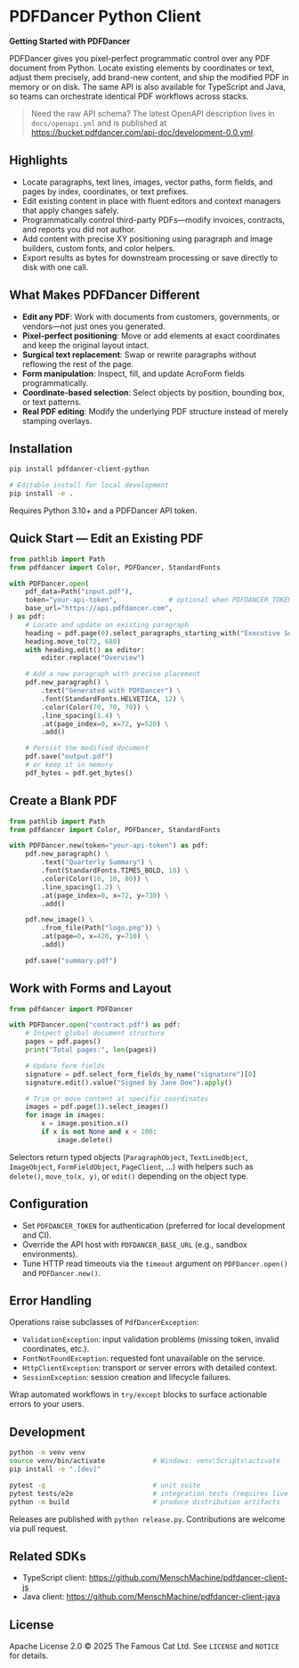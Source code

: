 # PDFDancer Python Client

**Getting Started with PDFDancer**

PDFDancer gives you pixel-perfect programmatic control over any PDF document from Python. Locate existing elements by
coordinates or text, adjust them precisely, add brand-new content, and ship the modified PDF in memory or on disk. The
same API is also available for TypeScript and Java, so teams can orchestrate identical PDF workflows across stacks.

> Need the raw API schema? The latest OpenAPI description lives in `docs/openapi.yml` and is published at
> https://bucket.pdfdancer.com/api-doc/development-0.0.yml.

## Highlights

- Locate paragraphs, text lines, images, vector paths, form fields, and pages by index, coordinates, or text prefixes.
- Edit existing content in place with fluent editors and context managers that apply changes safely.
- Programmatically control third-party PDFs—modify invoices, contracts, and reports you did not author.
- Add content with precise XY positioning using paragraph and image builders, custom fonts, and color helpers.
- Export results as bytes for downstream processing or save directly to disk with one call.

## What Makes PDFDancer Different

- **Edit any PDF**: Work with documents from customers, governments, or vendors—not just ones you generated.
- **Pixel-perfect positioning**: Move or add elements at exact coordinates and keep the original layout intact.
- **Surgical text replacement**: Swap or rewrite paragraphs without reflowing the rest of the page.
- **Form manipulation**: Inspect, fill, and update AcroForm fields programmatically.
- **Coordinate-based selection**: Select objects by position, bounding box, or text patterns.
- **Real PDF editing**: Modify the underlying PDF structure instead of merely stamping overlays.

## Installation

```bash
pip install pdfdancer-client-python

# Editable install for local development
pip install -e .
```

Requires Python 3.10+ and a PDFDancer API token.

## Quick Start — Edit an Existing PDF

```python
from pathlib import Path
from pdfdancer import Color, PDFDancer, StandardFonts

with PDFDancer.open(
    pdf_data=Path("input.pdf"),
    token="your-api-token",             # optional when PDFDANCER_TOKEN is set
    base_url="https://api.pdfdancer.com",
) as pdf:
    # Locate and update an existing paragraph
    heading = pdf.page(0).select_paragraphs_starting_with("Executive Summary")[0]
    heading.move_to(72, 680)
    with heading.edit() as editor:
        editor.replace("Overview")

    # Add a new paragraph with precise placement
    pdf.new_paragraph() \
        .text("Generated with PDFDancer") \
        .font(StandardFonts.HELVETICA, 12) \
        .color(Color(70, 70, 70)) \
        .line_spacing(1.4) \
        .at(page_index=0, x=72, y=520) \
        .add()

    # Persist the modified document
    pdf.save("output.pdf")
    # or keep it in memory
    pdf_bytes = pdf.get_bytes()
```

## Create a Blank PDF

```python
from pathlib import Path
from pdfdancer import Color, PDFDancer, StandardFonts

with PDFDancer.new(token="your-api-token") as pdf:
    pdf.new_paragraph() \
        .text("Quarterly Summary") \
        .font(StandardFonts.TIMES_BOLD, 18) \
        .color(Color(10, 10, 80)) \
        .line_spacing(1.2) \
        .at(page_index=0, x=72, y=730) \
        .add()

    pdf.new_image() \
        .from_file(Path("logo.png")) \
        .at(page=0, x=420, y=710) \
        .add()

    pdf.save("summary.pdf")
```

## Work with Forms and Layout

```python
from pdfdancer import PDFDancer

with PDFDancer.open("contract.pdf") as pdf:
    # Inspect global document structure
    pages = pdf.pages()
    print("Total pages:", len(pages))

    # Update form fields
    signature = pdf.select_form_fields_by_name("signature")[0]
    signature.edit().value("Signed by Jane Doe").apply()

    # Trim or move content at specific coordinates
    images = pdf.page(1).select_images()
    for image in images:
        x = image.position.x()
        if x is not None and x < 100:
            image.delete()
```

Selectors return typed objects (`ParagraphObject`, `TextLineObject`, `ImageObject`, `FormFieldObject`, `PageClient`, …)
with helpers such as `delete()`, `move_to(x, y)`, or `edit()` depending on the object type.

## Configuration

- Set `PDFDANCER_TOKEN` for authentication (preferred for local development and CI).
- Override the API host with `PDFDANCER_BASE_URL` (e.g., sandbox environments).
- Tune HTTP read timeouts via the `timeout` argument on `PDFDancer.open()` and `PDFDancer.new()`.

## Error Handling

Operations raise subclasses of `PdfDancerException`:

- `ValidationException`: input validation problems (missing token, invalid coordinates, etc.).
- `FontNotFoundException`: requested font unavailable on the service.
- `HttpClientException`: transport or server errors with detailed context.
- `SessionException`: session creation and lifecycle failures.

Wrap automated workflows in `try/except` blocks to surface actionable errors to your users.

## Development

```bash
python -m venv venv
source venv/bin/activate            # Windows: venv\Scripts\activate
pip install -e ".[dev]"

pytest -q                           # unit suite
pytest tests/e2e                    # integration tests (requires live API + fixtures)
python -m build                     # produce distribution artifacts
```

Releases are published with `python release.py`. Contributions are welcome via pull request.

## Related SDKs

- TypeScript client: https://github.com/MenschMachine/pdfdancer-client-js
- Java client: https://github.com/MenschMachine/pdfdancer-client-java

## License

Apache License 2.0 © 2025 The Famous Cat Ltd. See `LICENSE` and `NOTICE` for details.
